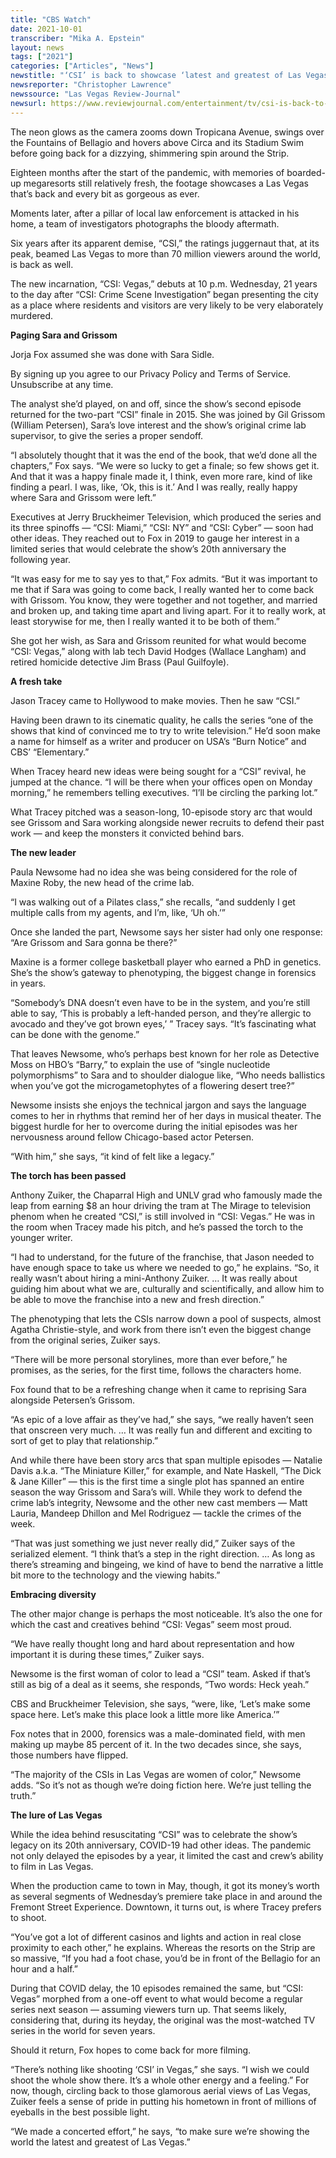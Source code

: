 ```yaml
---
title: "CBS Watch"
date: 2021-10-01
transcriber: "Mika A. Epstein"
layout: news
tags: ["2021"]
categories: ["Articles", "News"]
newstitle: "‘CSI’ is back to showcase ‘latest and greatest of Las Vegas’"
newsreporter: "Christopher Lawrence"
newssource: "Las Vegas Review-Journal"
newsurl: https://www.reviewjournal.com/entertainment/tv/csi-is-back-to-showcase-latest-and-greatest-of-las-vegas-2451176/
---
```


The neon glows as the camera zooms down Tropicana Avenue, swings over the Fountains of Bellagio and hovers above Circa and its Stadium Swim before going back for a dizzying, shimmering spin around the Strip.

Eighteen months after the start of the pandemic, with memories of boarded-up megaresorts still relatively fresh, the footage showcases a Las Vegas that’s back and every bit as gorgeous as ever.

Moments later, after a pillar of local law enforcement is attacked in his home, a team of investigators photographs the bloody aftermath.

Six years after its apparent demise, “CSI,” the ratings juggernaut that, at its peak, beamed Las Vegas to more than 70 million viewers around the world, is back as well.

The new incarnation, “CSI: Vegas,” debuts at 10 p.m. Wednesday, 21 years to the day after “CSI: Crime Scene Investigation” began presenting the city as a place where residents and visitors are very likely to be very elaborately murdered.

**Paging Sara and Grissom**

Jorja Fox assumed she was done with Sara Sidle.

By signing up you agree to our Privacy Policy and Terms of Service. Unsubscribe at any time.

The analyst she’d played, on and off, since the show’s second episode returned for the two-part “CSI” finale in 2015. She was joined by Gil Grissom (William Petersen), Sara’s love interest and the show’s original crime lab supervisor, to give the series a proper sendoff.

“I absolutely thought that it was the end of the book, that we’d done all the chapters,” Fox says. “We were so lucky to get a finale; so few shows get it. And that it was a happy finale made it, I think, even more rare, kind of like finding a pearl. I was, like, ‘Ok, this is it.’ And I was really, really happy where Sara and Grissom were left.”

Executives at Jerry Bruckheimer Television, which produced the series and its three spinoffs — “CSI: Miami,” “CSI: NY” and “CSI: Cyber” — soon had other ideas. They reached out to Fox in 2019 to gauge her interest in a limited series that would celebrate the show’s 20th anniversary the following year.

“It was easy for me to say yes to that,” Fox admits. “But it was important to me that if Sara was going to come back, I really wanted her to come back with Grissom. You know, they were together and not together, and married and broken up, and taking time apart and living apart. For it to really work, at least storywise for me, then I really wanted it to be both of them.”

She got her wish, as Sara and Grissom reunited for what would become “CSI: Vegas,” along with lab tech David Hodges (Wallace Langham) and retired homicide detective Jim Brass (Paul Guilfoyle).

**A fresh take**

Jason Tracey came to Hollywood to make movies. Then he saw “CSI.”

Having been drawn to its cinematic quality, he calls the series “one of the shows that kind of convinced me to try to write television.” He’d soon make a name for himself as a writer and producer on USA’s “Burn Notice” and CBS’ “Elementary.”

When Tracey heard new ideas were being sought for a “CSI” revival, he jumped at the chance. “I will be there when your offices open on Monday morning,” he remembers telling executives. “I’ll be circling the parking lot.”

What Tracey pitched was a season-long, 10-episode story arc that would see Grissom and Sara working alongside newer recruits to defend their past work — and keep the monsters it convicted behind bars.

**The new leader**

Paula Newsome had no idea she was being considered for the role of Maxine Roby, the new head of the crime lab.

“I was walking out of a Pilates class,” she recalls, “and suddenly I get multiple calls from my agents, and I’m, like, ‘Uh oh.’”

Once she landed the part, Newsome says her sister had only one response: “Are Grissom and Sara gonna be there?”

Maxine is a former college basketball player who earned a PhD in genetics. She’s the show’s gateway to phenotyping, the biggest change in forensics in years.

“Somebody’s DNA doesn’t even have to be in the system, and you’re still able to say, ‘This is probably a left-handed person, and they’re allergic to avocado and they’ve got brown eyes,’ ” Tracey says. “It’s fascinating what can be done with the genome.”

That leaves Newsome, who’s perhaps best known for her role as Detective Moss on HBO’s “Barry,” to explain the use of “single nucleotide polymorphisms” to Sara and to shoulder dialogue like, “Who needs ballistics when you’ve got the microgametophytes of a flowering desert tree?”

Newsome insists she enjoys the technical jargon and says the language comes to her in rhythms that remind her of her days in musical theater. The biggest hurdle for her to overcome during the initial episodes was her nervousness around fellow Chicago-based actor Petersen.

“With him,” she says, “it kind of felt like a legacy.”

**The torch has been passed**

Anthony Zuiker, the Chaparral High and UNLV grad who famously made the leap from earning $8 an hour driving the tram at The Mirage to television phenom when he created “CSI,” is still involved in “CSI: Vegas.” He was in the room when Tracey made his pitch, and he’s passed the torch to the younger writer.

“I had to understand, for the future of the franchise, that Jason needed to have enough space to take us where we needed to go,” he explains. “So, it really wasn’t about hiring a mini-Anthony Zuiker. … It was really about guiding him about what we are, culturally and scientifically, and allow him to be able to move the franchise into a new and fresh direction.”

The phenotyping that lets the CSIs narrow down a pool of suspects, almost Agatha Christie-style, and work from there isn’t even the biggest change from the original series, Zuiker says.

“There will be more personal storylines, more than ever before,” he promises, as the series, for the first time, follows the characters home.

Fox found that to be a refreshing change when it came to reprising Sara alongside Petersen’s Grissom.

“As epic of a love affair as they’ve had,” she says, “we really haven’t seen that onscreen very much. … It was really fun and different and exciting to sort of get to play that relationship.”

And while there have been story arcs that span multiple episodes — Natalie Davis a.k.a. “The Miniature Killer,” for example, and Nate Haskell, “The Dick & Jane Killer” — this is the first time a single plot has spanned an entire season the way Grissom and Sara’s will. While they work to defend the crime lab’s integrity, Newsome and the other new cast members — Matt Lauria, Mandeep Dhillon and Mel Rodriguez — tackle the crimes of the week.

“That was just something we just never really did,” Zuiker says of the serialized element. “I think that’s a step in the right direction. … As long as there’s streaming and bingeing, we kind of have to bend the narrative a little bit more to the technology and the viewing habits.”

**Embracing diversity**

The other major change is perhaps the most noticeable. It’s also the one for which the cast and creatives behind “CSI: Vegas” seem most proud.

“We have really thought long and hard about representation and how important it is during these times,” Zuiker says.

Newsome is the first woman of color to lead a “CSI” team. Asked if that’s still as big of a deal as it seems, she responds, “Two words: Heck yeah.”

CBS and Bruckheimer Television, she says, “were, like, ‘Let’s make some space here. Let’s make this place look a little more like America.’”

Fox notes that in 2000, forensics was a male-dominated field, with men making up maybe 85 percent of it. In the two decades since, she says, those numbers have flipped.

“The majority of the CSIs in Las Vegas are women of color,” Newsome adds. “So it’s not as though we’re doing fiction here. We’re just telling the truth.”

**The lure of Las Vegas**

While the idea behind resuscitating “CSI” was to celebrate the show’s legacy on its 20th anniversary, COVID-19 had other ideas. The pandemic not only delayed the episodes by a year, it limited the cast and crew’s ability to film in Las Vegas.

When the production came to town in May, though, it got its money’s worth as several segments of Wednesday’s premiere take place in and around the Fremont Street Experience. Downtown, it turns out, is where Tracey prefers to shoot.

“You’ve got a lot of different casinos and lights and action in real close proximity to each other,” he explains. Whereas the resorts on the Strip are so massive, “If you had a foot chase, you’d be in front of the Bellagio for an hour and a half.”

During that COVID delay, the 10 episodes remained the same, but “CSI: Vegas” morphed from a one-off event to what would become a regular series next season — assuming viewers turn up. That seems likely, considering that, during its heyday, the original was the most-watched TV series in the world for seven years.

Should it return, Fox hopes to come back for more filming.

“There’s nothing like shooting ‘CSI’ in Vegas,” she says. “I wish we could shoot the whole show there. It’s a whole other energy and a feeling.”
For now, though, circling back to those glamorous aerial views of Las Vegas, Zuiker feels a sense of pride in putting his hometown in front of millions of eyeballs in the best possible light.

“We made a concerted effort,” he says, “to make sure we’re showing the world the latest and greatest of Las Vegas.”
